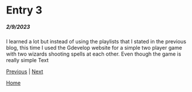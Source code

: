 # Entry 3
##### 2/9/2023

I learned a lot but instead of using the playlists that I stated in the previous blog, this time I used the Gdevelop website for a simple two player game with two wizards shooting spells at each other. Even though the game is really simple 
Text

[Previous](entry02.md) | [Next](entry04.md)

[Home](../README.md)
